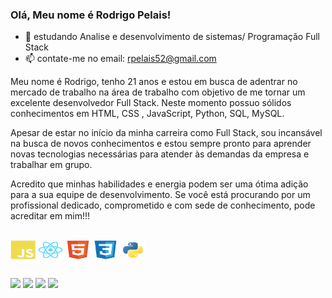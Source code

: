 ### Olá, Meu nome é Rodrigo Pelais!

- 🌱 estudando Analise e desenvolvimento de sistemas/ Programação Full Stack
- 📫 contate-me no email:  rpelais52@gmail.com

Meu nome é Rodrigo, tenho 21 anos e estou em busca de adentrar no mercado de trabalho na área de trabalho com objetivo de me tornar um excelente desenvolvedor Full Stack.
Neste momento possuo sólidos conhecimentos em HTML, CSS , JavaScript, Python, SQL, MySQL. 

Apesar de estar no início da minha carreira como Full Stack, sou incansável na busca de novos conhecimentos e estou sempre pronto para aprender novas tecnologias necessárias para atender às demandas da empresa e trabalhar em grupo.

Acredito que minhas habilidades e energia podem ser uma ótima adição para a sua equipe de desenvolvimento. Se você está procurando por um profissional dedicado, comprometido e com sede de conhecimento, pode acreditar em mim!!!

<div style="display: inline_block"><br>
  <img align="center" alt="Rodrigo-Js" height="30" width="40" src="https://raw.githubusercontent.com/devicons/devicon/master/icons/javascript/javascript-plain.svg">
  <img align="center" alt="Rodrigo-React" height="30" width="40" src="https://raw.githubusercontent.com/devicons/devicon/master/icons/react/react-original.svg">
  <img align="center" alt="Rodrigo-HTML" height="30" width="40" src="https://raw.githubusercontent.com/devicons/devicon/master/icons/html5/html5-original.svg">
  <img align="center" alt="Rodrigo-CSS" height="30" width="40" src="https://raw.githubusercontent.com/devicons/devicon/master/icons/css3/css3-original.svg">
  <img align="center" alt="Rafa-Python" height="30" width="40" src="https://raw.githubusercontent.com/devicons/devicon/master/icons/python/python-original.svg">
</div>
  
  ##
 
<div>
  <a href="https://www.instagram.com/rodrigopelaiss_/" target="_blank"><img src="https://img.shields.io/badge/-Instagram-%23E4405F?style=for-the-badge&logo=instagram&logoColor=white" target="_blank"></a>
 <a href="https://discord.gg/wagxzStdcR" target="_blank"><img src="https://img.shields.io/badge/Discord-7289DA?style=for-the-badge&logo=discord&logoColor=white" target="_blank"></a> 
  <a href = "mailto:rpelais52@gmail.com" > <img src= "https://img.shields.io/badge/-Gmail-%23333?style=for-the-badge&logo=gmail&logoColor=white" target="_blank"></a>
  <a href="https://www.linkedin.com/in/rodrigo-pelais-4bba57248/" target="_blank"><img src="https://img.shields.io/badge/-LinkedIn-%230077B5?style=for-the-badge&logo=linkedin&logoColor=white" target="_blank"></a> 
  
